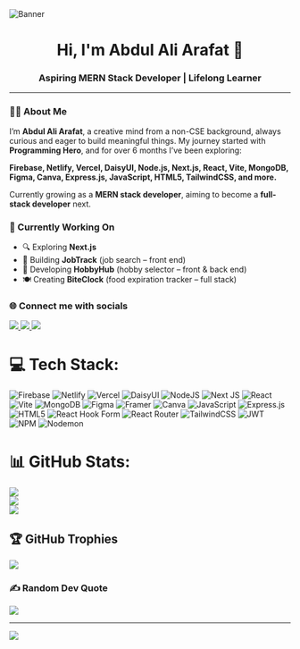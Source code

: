 <img src="https://i.ibb.co/cXgr7TwW/Picsart-25-06-25-17-09-27-686-1.png" alt="Banner" style="rounded:70% width:100%;"/>

<!-- Intro -->
<h1 align="center">Hi, I'm Abdul Ali Arafat 👋</h1>
<h3 align="center">Aspiring MERN Stack Developer | Lifelong Learner</h3>

---

### 🧑‍💻 About Me

I’m **Abdul Ali Arafat**, a creative mind from a non-CSE background, always curious and eager to build meaningful things. My journey started with **Programming Hero**, and for over 6 months I’ve been exploring:

**Firebase, Netlify, Vercel, DaisyUI, Node.js, Next.js, React, Vite, MongoDB, Figma, Canva, Express.js, JavaScript, HTML5, TailwindCSS, and more.**

Currently growing as a **MERN stack developer**, aiming to become a **full-stack developer** next.

### 🚀 Currently Working On

- 🔍 Exploring **Next.js**
- 💼 Building **JobTrack** (job search – front end)
- 🎨 Developing **HobbyHub** (hobby selector – front & back end)
- 🍽️ Creating **BiteClock** (food expiration tracker – full stack)

  
### 🌐 Connect me with socials

<p align="left">
  <a href="https://github.com/Abdulaliarafat" target="_blank">
    <img src="https://img.shields.io/badge/GitHub-%23181717.svg?&style=for-the-badge&logo=github&logoColor=white"/>
  </a>
  <a href="https://www.linkedin.com/in/ara-fat-021531362/" target="_blank">
    <img src="https://img.shields.io/badge/LinkedIn-%230077B5.svg?&style=for-the-badge&logo=linkedin&logoColor=white"/>
  </a>
 <a href="https://www.facebook.com/dreamlessarafat.ii" target="_blank">
    <img src="https://img.shields.io/badge/Facebook-%231877F2.svg?&style=for-the-badge&logo=facebook&logoColor=white"/>
  </a>
</p>


# 💻 Tech Stack:
![Firebase](https://img.shields.io/badge/firebase-%23039BE5.svg?style=flat&logo=firebase) ![Netlify](https://img.shields.io/badge/netlify-%23000000.svg?style=flat&logo=netlify&logoColor=#00C7B7) ![Vercel](https://img.shields.io/badge/vercel-%23000000.svg?style=flat&logo=vercel&logoColor=white) ![DaisyUI](https://img.shields.io/badge/daisyui-5A0EF8?style=flat&logo=daisyui&logoColor=white) ![NodeJS](https://img.shields.io/badge/node.js-6DA55F?style=flat&logo=node.js&logoColor=white) ![Next JS](https://img.shields.io/badge/Next-black?style=flat&logo=next.js&logoColor=white) ![React](https://img.shields.io/badge/react-%2320232a.svg?style=flat&logo=react&logoColor=%2361DAFB) ![Vite](https://img.shields.io/badge/vite-%23646CFF.svg?style=flat&logo=vite&logoColor=white) ![MongoDB](https://img.shields.io/badge/MongoDB-%234ea94b.svg?style=flat&logo=mongodb&logoColor=white) ![Figma](https://img.shields.io/badge/figma-%23F24E1E.svg?style=flat&logo=figma&logoColor=white) ![Framer](https://img.shields.io/badge/Framer-black?style=flat&logo=framer&logoColor=blue) ![Canva](https://img.shields.io/badge/Canva-%2300C4CC.svg?style=flat&logo=Canva&logoColor=white) ![JavaScript](https://img.shields.io/badge/javascript-%23323330.svg?style=flat&logo=javascript&logoColor=%23F7DF1E) ![Express.js](https://img.shields.io/badge/express.js-%23404d59.svg?style=flat&logo=express&logoColor=%2361DAFB) ![HTML5](https://img.shields.io/badge/html5-%23E34F26.svg?style=flat&logo=html5&logoColor=white) ![React Hook Form](https://img.shields.io/badge/React%20Hook%20Form-%23EC5990.svg?style=flat&logo=reacthookform&logoColor=white) ![React Router](https://img.shields.io/badge/React_Router-CA4245?style=flat&logo=react-router&logoColor=white) ![TailwindCSS](https://img.shields.io/badge/tailwindcss-%2338B2AC.svg?style=flat&logo=tailwind-css&logoColor=white) ![JWT](https://img.shields.io/badge/JWT-black?style=flat&logo=JSON%20web%20tokens) ![NPM](https://img.shields.io/badge/NPM-%23CB3837.svg?style=flat&logo=npm&logoColor=white) ![Nodemon](https://img.shields.io/badge/NODEMON-%23323330.svg?style=flat&logo=nodemon&logoColor=%BBDEAD)
# 📊 GitHub Stats:
![](https://github-readme-stats.vercel.app/api?username=Abdulaliarafat&theme=dark&hide_border=false&include_all_commits=false&count_private=false)<br/>
![](https://nirzak-streak-stats.vercel.app/?user=Abdulaliarafat&theme=dark&hide_border=false)<br/>
![](https://github-readme-stats.vercel.app/api/top-langs/?username=Abdulaliarafat&theme=dark&hide_border=false&include_all_commits=false&count_private=false&layout=compact)

## 🏆 GitHub Trophies
![](https://github-profile-trophy.vercel.app/?username=Abdulaliarafat&theme=radical&no-frame=false&no-bg=true&margin-w=4)

### ✍️ Random Dev Quote
![](https://quotes-github-readme.vercel.app/api?type=horizontal&theme=radical)

---
[![](https://visitcount.itsvg.in/api?id=Abdulaliarafat&icon=0&color=0)](https://visitcount.itsvg.in)

<!-- Proudly created with GPRM ( https://gprm.itsvg.in ) -->
